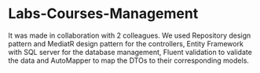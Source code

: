 # Labs-Courses-Management
 
It was made in collaboration with 2 colleagues. We used Repository design pattern and MediatR design pattern for the controllers, Entity Framework with SQL server for the database management, Fluent validation to validate the data and AutoMapper to map the DTOs to their corresponding models.

